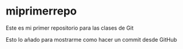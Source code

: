 # miprimerrepo
Este es mi primer repositorio para las clases de Git

Esto lo añado para mostrarme como hacer un commit desde GitHub
